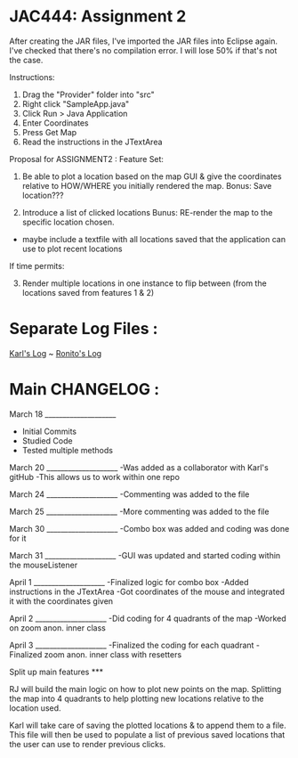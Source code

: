 # JAC444: Assignment 2 

After creating the JAR files, I've imported the JAR files into Eclipse again. I've checked that there's no compilation error. I will lose 50% if that's not the case.

Instructions:
1. Drag the "Provider" folder into "src"
2. Right click "SampleApp.java"
3. Click Run > Java Application
4. Enter Coordinates
5. Press Get Map
6. Read the instructions in the JTextArea


Proposal for ASSIGNMENT2 :
Feature Set:

1. Be able to plot a location based on the map GUI & give the coordinates relative to HOW/WHERE you initially rendered the map.
  Bonus: Save location???
  
2. Introduce a list of clicked locations Bunus: RE-render the map to the specific location chosen.
  - maybe include a textfile with all locations saved that the application can use to plot recent locations

If time permits:

3. Render multiple locations in one instance to flip between (from the locations saved from features 1 & 2)

# Separate Log Files :

[Karl's Log](./jac444a-3/blob/master/karl-log) ~ [Ronito's Log](./jac444a-3/blob/master/ronito-log)

# Main CHANGELOG :

March 18 ____________________
 - Initial Commits
 - Studied Code
 - Tested multiple methods
 
March 20 ____________________
-Was added as a collaborator with Karl's gitHub
-This allows us to work within one repo

March 24 ____________________
-Commenting was added to the file

March 25 ____________________
-More commenting was added to the file

March 30 ____________________
-Combo box was added and coding was done for it

March 31 ____________________
-GUI was updated and started coding within the mouseListener

April 1  ____________________
-Finalized logic for combo box
-Added instructions in the JTextArea
-Got coordinates of the mouse and integrated it with the coordinates given

April 2  ____________________
-Did coding for 4 quadrants of the map
-Worked on zoom anon. inner class 

April 3  ____________________
-Finalized the coding for each quadrant
-Finalized zoom anon. inner class with resetters 

Split up main features ***

RJ will build the main logic on how to plot new points on the map.  Splitting the
map into 4 quadrants to help plotting new locations relative to the location used.

Karl will take care of saving the plotted locations & to append them to a file.
This file will then be used to populate a list of previous saved locations that
the user can use to render previous clicks.

